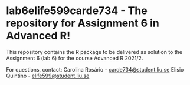 # lab6elife599carde734 - The repository for Assignment 6 in Advanced R!

This repository contains the R package to be delivered as solution to the Assignment 6 (lab 6) for the course Advanced R 2021/2.

For questions, contact: Carolina Rosário - carde734@student.liu.se Elisio Quintino - elife599@student.liu.se
